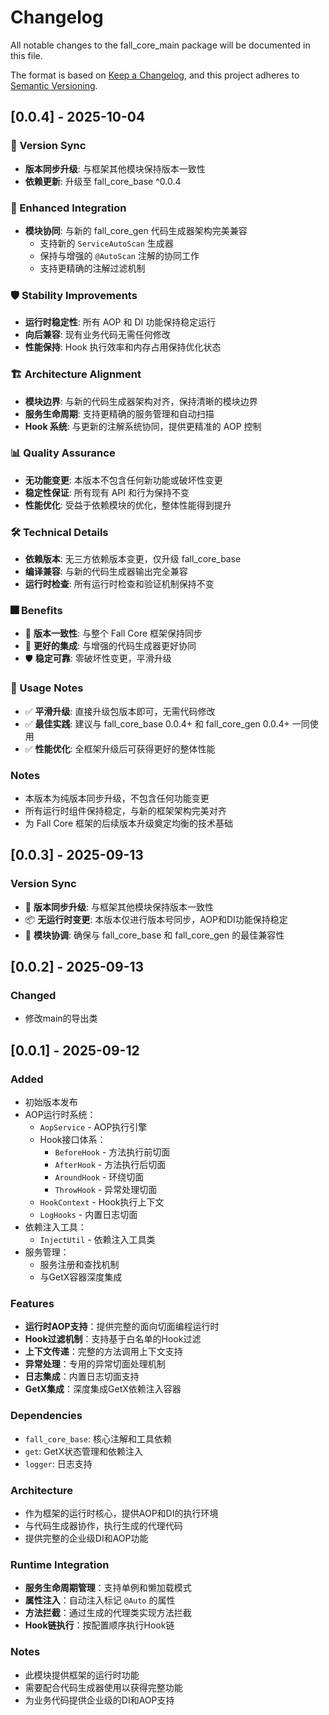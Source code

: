 # Changelog

All notable changes to the fall_core_main package will be documented in this file.

The format is based on [Keep a Changelog](https://keepachangelog.com/en/1.0.0/),
and this project adheres to [Semantic Versioning](https://semver.org/spec/v2.0.0.html).

## [0.0.4] - 2025-10-04

### 🔄 Version Sync
- **版本同步升级**: 与框架其他模块保持版本一致性
- **依赖更新**: 升级至 fall_core_base ^0.0.4

### 🔗 Enhanced Integration
- **模块协同**: 与新的 fall_core_gen 代码生成器架构完美兼容
  - 支持新的 `ServiceAutoScan` 生成器
  - 保持与增强的 `@AutoScan` 注解的协同工作
  - 支持更精确的注解过滤机制

### 🛡️ Stability Improvements
- **运行时稳定性**: 所有 AOP 和 DI 功能保持稳定运行
- **向后兼容**: 现有业务代码无需任何修改
- **性能保持**: Hook 执行效率和内存占用保持优化状态

### 🏗️ Architecture Alignment
- **模块边界**: 与新的代码生成器架构对齐，保持清晰的模块边界
- **服务生命周期**: 支持更精确的服务管理和自动扫描
- **Hook 系统**: 与更新的注解系统协同，提供更精准的 AOP 控制

### 📊 Quality Assurance
- **无功能变更**: 本版本不包含任何新功能或破坏性变更
- **稳定性保证**: 所有现有 API 和行为保持不变
- **性能优化**: 受益于依赖模块的优化，整体性能得到提升

### 🛠️ Technical Details
- **依赖版本**: 无三方依赖版本变更，仅升级 fall_core_base
- **编译兼容**: 与新的代码生成器输出完全兼容
- **运行时检查**: 所有运行时检查和验证机制保持不变

### 🎆 Benefits
- 🔄 **版本一致性**: 与整个 Fall Core 框架保持同步
- 🔗 **更好的集成**: 与增强的代码生成器更好协同
- 🛡️ **稳定可靠**: 零破坏性变更，平滑升级

### 📝 Usage Notes
- ✅ **平滑升级**: 直接升级包版本即可，无需代码修改
- ✅ **最佳实践**: 建议与 fall_core_base 0.0.4+ 和 fall_core_gen 0.0.4+ 一同使用
- ✅ **性能优化**: 全框架升级后可获得更好的整体性能

### Notes
- 本版本为纯版本同步升级，不包含任何功能变更
- 所有运行时组件保持稳定，与新的框架架构完美对齐
- 为 Fall Core 框架的后续版本升级奠定均衡的技术基础

## [0.0.3] - 2025-09-13

### Version Sync
- 🔄 **版本同步升级**: 与框架其他模块保持版本一致性
- 📦 **无运行时变更**: 本版本仅进行版本号同步，AOP和DI功能保持稳定
- 🔗 **模块协调**: 确保与 fall_core_base 和 fall_core_gen 的最佳兼容性


## [0.0.2] - 2025-09-13

### Changed
- 修改main的导出类

## [0.0.1] - 2025-09-12

### Added
- 初始版本发布
- AOP运行时系统：
  - `AopService` - AOP执行引擎
  - Hook接口体系：
    - `BeforeHook` - 方法执行前切面
    - `AfterHook` - 方法执行后切面
    - `AroundHook` - 环绕切面
    - `ThrowHook` - 异常处理切面
  - `HookContext` - Hook执行上下文
  - `LogHooks` - 内置日志切面
- 依赖注入工具：
  - `InjectUtil` - 依赖注入工具类
- 服务管理：
  - 服务注册和查找机制
  - 与GetX容器深度集成

### Features
- **运行时AOP支持**：提供完整的面向切面编程运行时
- **Hook过滤机制**：支持基于白名单的Hook过滤
- **上下文传递**：完整的方法调用上下文支持
- **异常处理**：专用的异常切面处理机制
- **日志集成**：内置日志切面支持
- **GetX集成**：深度集成GetX依赖注入容器

### Dependencies
- `fall_core_base`: 核心注解和工具依赖
- `get`: GetX状态管理和依赖注入
- `logger`: 日志支持

### Architecture
- 作为框架的运行时核心，提供AOP和DI的执行环境
- 与代码生成器协作，执行生成的代理代码
- 提供完整的企业级DI和AOP功能

### Runtime Integration
- **服务生命周期管理**：支持单例和懒加载模式
- **属性注入**：自动注入标记 `@Auto` 的属性
- **方法拦截**：通过生成的代理类实现方法拦截
- **Hook链执行**：按配置顺序执行Hook链

### Notes
- 此模块提供框架的运行时功能
- 需要配合代码生成器使用以获得完整功能
- 为业务代码提供企业级的DI和AOP支持